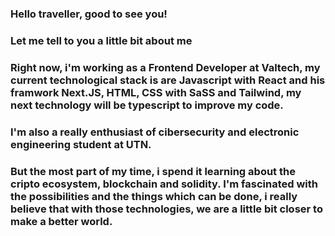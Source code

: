 ### Hello traveller, good to see you! 

### Let me tell to you a little bit about me
### Right now, i'm working as a Frontend Developer at Valtech, my current technological stack is are Javascript with React and his framwork Next.JS, HTML, CSS with SaSS and Tailwind, my next technology will be typescript to improve my code.
### I'm also a really enthusiast of cibersecurity and electronic engineering student at UTN.

### But the most part of my time, i spend it learning about the cripto ecosystem, blockchain and solidity. I'm fascinated with the possibilities and the things which can be done, i really believe that with those technologies, we are a little bit closer to make a better world.
### 
